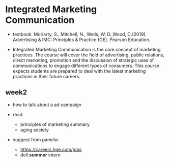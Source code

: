 # Integrated Marketing Communication

- textbook: Moriarty, S., Mitchell, N., Wells, W. D.,Wood, C.(2019). Advertising & IMC: Principles & Practice (GE). Pearson Education.

- Integrated Marketing Communication is the core concept of marketing practices. The course will cover the field of advertising, public relations, direct marketing, promotion and the discussion of strategic uses of communications to engage different types of consumers. This course expects students are prepared to deal with the latest marketing practices in their future careers.

## week2

- how to talk about a ad campaign
- read

  - principles of marketing summary
  - aging society

- suggest from pamela:
  - https://careers.hpe.com/jobs
  - dell **summer** intern
